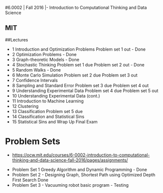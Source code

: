 
#6.0002 | Fall 2016 |- Introduction to Computational Thinking and Data Science
## MIT 

##Lectures 
* 1 	Introduction and Optimization Problems 	Problem set 1 out - Done 
* 2 	Optimization Problems 	  - Done 
* 3 	Graph-theoretic Models 	  - Done 
* 4 	Stochastic Thinking 	Problem set 1 due Problem set 2 out - Done 
* 5 	Random Walks 	 - Done 
* 6 	Monte Carlo Simulation 	Problem set 2 due Problem set 3 out
* 7 	Confidence Intervals 	 
* 8 	Sampling and Standard Error 	Problem set 3 due Problem set 4 out
* 9 	Understanding Experimental Data 	Problem set 4 due Problem set 5 out
* 10 	Understanding Experimental Data (cont.) 	 
* 11 	Introduction to Machine Learning 	 
* 12 	Clustering 	 
* 13 	Classification 	Problem set 5 due
* 14 	Classification and Statistical Sins 	 
* 15 	Statistical Sins and Wrap Up 	Final Exam

# Problem Sets 
- https://ocw.mit.edu/courses/6-0002-introduction-to-computational-thinking-and-data-science-fall-2016/pages/assignments/
* Problem Set 1 Greedy Algorithm and Dynamic Programming - Done
* Problem Set 2 - Designing Graph, Shortest Path using Optimized Depth First Search   Done
* Problem Set 3 - Vacuuming robot basic program -  Testing 
